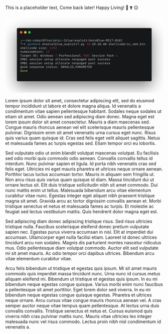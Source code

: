 This is a placeholder text, Come back later! Happy Living!
:rocket: :heavy_heart_exclamation: :relieved:

![test-image]("./../carbon.png)

Lorem ipsum dolor sit amet, consectetur adipiscing elit, sed do eiusmod tempor incididunt ut labore et dolore magna aliqua. Id venenatis a condimentum vitae sapien pellentesque habitant. Sodales neque sodales ut etiam sit amet. Odio aenean sed adipiscing diam donec. Magna eget est lorem ipsum dolor sit amet consectetur. Mauris a diam maecenas sed. Congue mauris rhoncus aenean vel elit scelerisque mauris pellentesque pulvinar. Dignissim enim sit amet venenatis urna cursus eget nunc. Risus quis varius quam quisque id. Cras sed felis eget velit aliquet sagittis. Netus et malesuada fames ac turpis egestas sed. Etiam tempor orci eu lobortis.

Sed vulputate odio ut enim blandit volutpat maecenas volutpat. Eu facilisis sed odio morbi quis commodo odio aenean. Convallis convallis tellus id interdum. Nunc pulvinar sapien et ligula. Id porta nibh venenatis cras sed felis eget. Ultricies mi eget mauris pharetra et ultrices neque ornare aenean. Porttitor lacus luctus accumsan tortor. Mauris in aliquam sem fringilla ut. Non arcu risus quis varius quam quisque id diam. Massa tincidunt dui ut ornare lectus sit. Elit duis tristique sollicitudin nibh sit amet commodo. Dui nunc mattis enim ut tellus. Malesuada bibendum arcu vitae elementum curabitur vitae nunc. Egestas integer eget aliquet nibh praesent tristique magna sit amet. Gravida arcu ac tortor dignissim convallis aenean et. Morbi tristique senectus et netus et malesuada fames ac turpis. Et molestie ac feugiat sed lectus vestibulum mattis. Quis hendrerit dolor magna eget est.

Sed adipiscing diam donec adipiscing tristique risus. Sed risus ultricies tristique nulla. Faucibus scelerisque eleifend donec pretium vulputate sapien nec. Egestas purus viverra accumsan in nisl. Elit at imperdiet dui accumsan. Ullamcorper eget nulla facilisi etiam. Laoreet id donec ultrices tincidunt arcu non sodales. Magnis dis parturient montes nascetur ridiculus mus. Odio pellentesque diam volutpat commodo. Auctor elit sed vulputate mi sit amet mauris. Ac odio tempor orci dapibus ultrices. Bibendum arcu vitae elementum curabitur vitae.

Arcu felis bibendum ut tristique et egestas quis ipsum. Mi sit amet mauris commodo quis imperdiet massa tincidunt nunc. Urna nunc id cursus metus aliquam eleifend mi. Bibendum ut tristique et egestas quis ipsum. In eu mi bibendum neque egestas congue quisque. Varius morbi enim nunc faucibus a pellentesque sit amet porttitor. Eget lorem dolor sed viverra. In eu mi bibendum neque egestas congue quisque egestas. Pharetra et ultrices neque ornare. Arcu cursus vitae congue mauris rhoncus aenean vel. A cras semper auctor neque vitae tempus quam pellentesque. At lectus urna duis convallis convallis. Tristique senectus et netus et. Cursus euismod quis viverra nibh cras pulvinar mattis nunc. Mauris vitae ultricies leo integer malesuada nunc vel risus commodo. Lectus proin nibh nisl condimentum id venenatis a.
